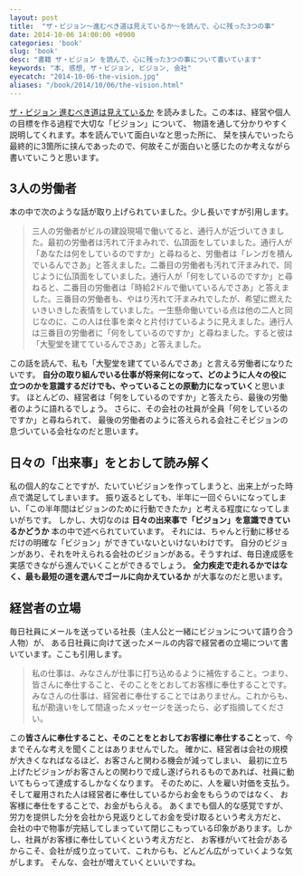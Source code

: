 ```yaml
---
layout: post
title:  "ザ・ビジョン～進むべき道は見えているか～を読んで、心に残った3つの事"
date: 2014-10-06 14:00:00 +0900
categories: 'book'
slug: 'book'
desc: "書籍 ザ・ビジョン を読んで、心に残った3つの事について書いています"
keywords: "本, 感想, ザ・ビジョン, ビジョン, 会社"
eyecatch: "2014-10-06-the-vision.jpg"
aliases: "/book/2014/10/06/the-vision.html"
---
```


[ザ・ビジョン 進むべき道は見えているか](http://amzn.to/2b9umKp) を読みました。この本は、経営や個人の目標を作る過程で大切な「ビジョン」について、
物語を通して分かりやすく説明してくれます。本を読んでいて面白いなと思った所に、
栞を挟んでいったら最終的に3箇所に挟んであったので、何故そこが面白いと感じたのか考えながら書いていこうと思います。

## 3人の労働者
本の中で次のような話が取り上げられていました。少し長いですが引用します。

> 三人の労働者がビルの建設現場で働いてると、通行人が近づいてきました。最初の労働者は汚れて汗まみれで、仏頂面をしていました。通行人が「あなたは何をしているのですか」と尋ねると、労働者は「レンガを積んでいるんでさあ」と答えました。二番目の労働者も汚れて汗まみれで、同じように仏頂面をしていました。通行人が「何をしているのですか」と尋ねると、二番目の労働者は「時給2ドルで働いているんでさあ」と答えました。三番目の労働者も、やはり汚れて汗まみれでしたが、希望に燃えたいきいきした表情をしていました。一生懸命働いている点は他の二人と同じなのに、この人は仕事を楽々と片付けているように見えました。通行人は三番目の労働者に「何をしているのですか」と尋ねました。すると彼は「大聖堂を建てているんでさあ」と答えました。

この話を読んで、私も「大聖堂を建てているんでさあ」と言える労働者になりたいです。
**自分の取り組んでいる仕事が将来何になって、どのように人々の役に立つのかを意識するだけでも、やっていることの原動力になっていく**と思います。
ほとんどの、経営者は「何をしているのですか」と答えたら、最後の労働者のように語れるでしょう。
さらに、その会社の社員が全員「何をしているのですか」と尋ねられて、
最後の労働者のように答えられる会社こそビジョンの息づいている会社なのだと思います。

## 日々の「出来事」をとおして読み解く
私の個人的なことですが、たいていビジョンを作ってしまうと、出来上がった時点で満足してしまいます。
振り返るとしても、半年に一回ぐらいになってしまい、「この半年間はビジョンのために行動できたか」と考える程度になってしまいがちです。
しかし、大切なのは **日々の出来事で「ビジョン」を意識できているかどうか** 本の中で述べられていています。
それには、ちゃんと行動に移せるだけの明確な「ビジョン」ができていないといけないわけです。
自分のビジョンがあり、それを叶えられる会社のビジョンがある。そうすれば、毎日達成感を実感できながら進んでいくことができるでしょう。
**全力疾走で走れるかではなく、最も最短の道を選んでゴールに向かえているか** が大事なのだと思います。

## 経営者の立場
毎日社員にメールを送っている社長（主人公と一緒にビジョンについて語り合う人物）が、
ある日社員に向けて送ったメールの内容で経営者の立場について書いています。ここも引用します。

> 私の仕事は、みなさんが仕事に打ち込めるように補佐すること。つまり、皆さんに奉仕すること、そのことをとおしてお客様に奉仕することです。みなさんの仕事は、経営者に奉仕することではありません。これからも、私が勘違いをして間違ったメッセージを送ったら、必ず指摘してください。

この**皆さんに奉仕すること、そのことをとおしてお客様に奉仕すること**って、今までそんな考えを聞くことはありませんでした。
確かに、経営者は会社の規模が大きくなればなるほど、お客さんと関わる機会が減ってしまい、
最初に立ち上げたビジョンがお客さんとの関わりで成し遂げられるものであれば、社員に動いてもらって達成するしかなくなります。
そのために、人を雇い対価を支払う。そして雇用された人は経営者に奉仕しているからお金をもらうのではなく、
お客様に奉仕をすることで、お金がもらえる。
あくまでも個人的な感覚ですが、労力を提供した分を会社から見返りとしてお金を受け取るという考え方だと、
会社の中で物事が完結してしまっていて閉じこもっている印象があります。しかし、社員がお客様に奉仕していくという考え方だと、
お客様がいて社会があるからこそ、会社が成り立っていて、これからも、どんどん広がっていくような気がします。
そんな、会社が増えていくといいですね。
